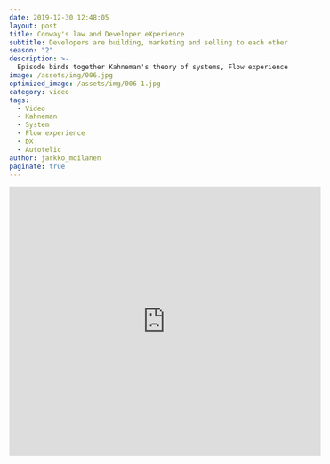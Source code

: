 ```yaml
---
date: 2019-12-30 12:48:05
layout: post
title: Conway's law and Developer eXperience 
subtitle: Developers are building, marketing and selling to each other
season: "2"
description: >-
  Episode binds together Kahneman's theory of systems, Flow experience by Mihály Csíkszentmihályi and Cognitive ease around better developer experience. The result offers a base to increase Business to Developer marketing and sales. 
image: /assets/img/006.jpg
optimized_image: /assets/img/006-1.jpg
category: video
tags:
  - Video
  - Kahneman
  - System
  - Flow experience
  - DX
  - Autotelic
author: jarkko_moilanen
paginate: true
---
```


<iframe width="560" height="485" src="https://www.youtube.com/embed/KyYx5pEMaI4" frameborder="0" allow="accelerometer; autoplay; encrypted-media; gyroscope; picture-in-picture" allowfullscreen></iframe>
